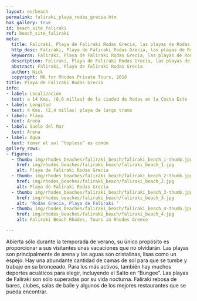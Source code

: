 ```yaml
---
layout: es/beach
permalink: faliraki_playa_rodas_grecia.htm
has_gallery: true
id: beach_site_faliraki
ref: beach_site_faliraki
meta:
  title: Faliraki, Playa de Faliraki Rodas Grecia, las playas de Rodas Grecia
  http_desc: Faliraki, Playa de Faliraki Rodas Grecia, las playas de Rodas Grecia
  keywords: Faliraki, Playa de Faliraki Rodas Grecia, las playas de Rodas Grecia
  description: Faliraki, Playa de Faliraki Rodas Grecia, las playas de Rodas Grecia
  abstract: Faliraki, Playa de Faliraki Rodas Grecia
  author: Nick
  copyright: NK for Rhodes Private Tours, 2018
title: Playa de Faliraki Rodas Grecia
info:
- label: Localización
  text: a 14 Kms. (8,6 millas) de la ciudad de Rodas en la Costa Este
- label: Longitud
  text: 4 Kms. (2,4 millas) playa de largo tramo
- label: Playa
  text: Arena
- label: Suelo del Mar
  text: Arena
- label: Agua
  text: tomar el sol “topless” es común
gallery_rows:
- figures:
  - thumb: img/rhodes_beaches/faliraki_beach/faliraki_beach_1-thumb.jpg
    href: img/rhodes_beaches/faliraki_beach/faliraki_beach_1.jpg
    alt: Playa de Faliraki Rodas Grecia
  - thumb: img/rhodes_beaches/faliraki_beach/faliraki_beach_2-thumb.jpg
    href: img/rhodes_beaches/faliraki_beach/faliraki_beach_2.jpg
    alt: Playa de Faliraki Rodas Grecia
  - thumb: img/rhodes_beaches/faliraki_beach/faliraki_beach_3-thumb.jpg
    href: img/rhodes_beaches/faliraki_beach/faliraki_beach_3.jpg
    alt: 'Rodas Grecia, Playa de Faliraki '
  - thumb: img/rhodes_beaches/faliraki_beach/faliraki_beach_4-thumb.jpg
    href: img/rhodes_beaches/faliraki_beach/faliraki_beach_4.jpg
    alt: Faliraki Beach Rhodes, Tours in Rhodes Greece

---
```

Abierta sólo durante la temporada de verano, su único propósito es proporcionar a sus visitantes unas vacaciones que no olvidarán. Las playas son principalmente de arena y las aguas son cristalinas, lisas como un espejo. Hay una abundante cantidad de camas de sol para que se tumbe y trabaje en su bronceado. Para los más activos, también hay muchos deportes acuáticos para elegir, incluyendo el Salto en “Bungee”. Las playas de Faliraki son sólo superadas por su vida nocturna. Faliraki rebosa de bares, clubes, salas de baile y algunos de los mejores restaurantes que se pueda encontrar.